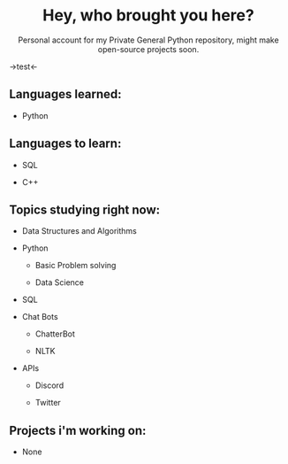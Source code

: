 <div align="center">

# Hey, who brought you here?
Personal account for my Private General Python repository, might make open-source projects soon.

</div>

->test<-

## Languages learned:

- Python  

## Languages to learn:

- SQL

- C++

## Topics studying right now:

- Data Structures and Algorithms  

- Python 

  - Basic Problem solving 

  - Data Science   

- SQL

- Chat Bots

  - ChatterBot
  
  - NLTK

- APIs

  - Discord
  
  - Twitter
  
## Projects i'm working on:

- None
